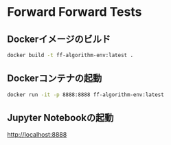 # Forward Forward Tests

## Dockerイメージのビルド
```bash
docker build -t ff-algorithm-env:latest .
```

## Dockerコンテナの起動
```bash
docker run -it -p 8888:8888 ff-algorithm-env:latest
```

## Jupyter Notebookの起動
[http://localhost:8888](http://localhost:8888)